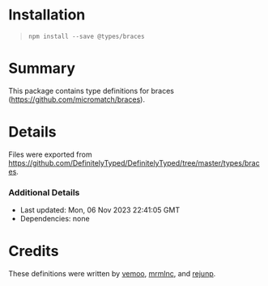 # Installation
> `npm install --save @types/braces`

# Summary
This package contains type definitions for braces (https://github.com/micromatch/braces).

# Details
Files were exported from https://github.com/DefinitelyTyped/DefinitelyTyped/tree/master/types/braces.

### Additional Details
 * Last updated: Mon, 06 Nov 2023 22:41:05 GMT
 * Dependencies: none

# Credits
These definitions were written by [vemoo](https://github.com/vemoo), [mrmlnc](https://github.com/mrmlnc), and [rejunp](https://github.com/rejunp).
